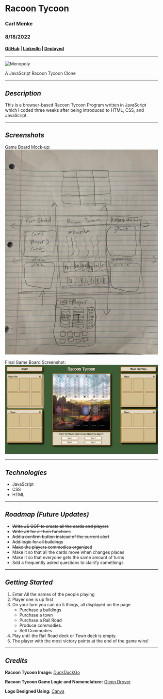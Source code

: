 # **Racoon Tycoon**

### Carl Menke

### 8/18/2022

#### [GitHub](https://github.com/carlmenke) | [LinkedIn](https://www.linkedin.com/in/carl-menke-333226139/) | [Deployed](general-drawer.surge.sh)

---

![**Monopoly**](https://external-content.duckduckgo.com/iu/?u=https%3A%2F%2Ftse3.mm.bing.net%2Fth%3Fid%3DOIP.c4O_NejI4YJ3MtgFg0YizQHaFj%26pid%3DApi&f=1)

A JavaScript Racoon Tycoon Clone

---

## **_Description_**

This is a browser-based Racoon Tycoon Program written in JavaScript which I coded three weeks after being introduced to HTML, CSS, and JavaScript.

---

## **_Screenshots_**

Game Board Mock-up:
![**mockup**|50%](images/IMG-4812.jpg)

Final Game Board Screenshot:
![**gameboard](images/Capture.PNG)

---

## **_Technologies_**

- JavaScript
- CSS
- HTML

---

## **_Roadmap (Future Updates)_**

- ~~Write JS OOP to create all the cards and players~~
- ~~Write JS for all turn functions~~
- ~~Add a ocnfirm button instead of the current alert~~
- ~~Add logic for all buildings~~
- ~~Make the players commodies organized~~
- Make it so that all the cards move when changes places
- Make it so that everyone gets the same amount of turns
- Sdd a frequently asked questions to clairify somethings

---

## **_Getting Started_**

1. Enter All the names of the people playing
2. Player one is up first
3. On your turn you can do 5 things, all displayed on the page
   - Purchase a buildings
   - Purchase a town
   - Purchase a Rail Road
   - Produce commodies.
   - Sell Commodies
4. Play until the Rail Road deck or Town deck is empty.
5. The player with the most victory points at the end of the game wins!

---

## **_Credits_**

**Racoon Tycoon Image:** [DuckDuckGo](https://duckduckgo.com/?t=hc&va=b)

**Racoon Tycoon Game Logic and Nomenclature:** [Glenn Drover](https://www.forbiddengames.net)

**Logo Designed Using:** [Canva](https://www.canva.com/)
